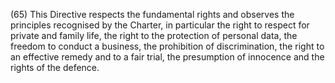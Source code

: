 (65) This Directive respects the fundamental rights and observes the principles recognised by the Charter, in particular the right to respect for private and family life, the right to the protection of personal data, the freedom to conduct a business, the prohibition of discrimination, the right to an effective remedy and to a fair trial, the presumption of innocence and the rights of the defence.